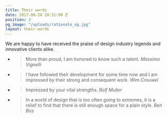 ```yaml
---
title: Their words
date: 2017-06-28 20:31:00 Z
position: 2
og_image: "/uploads/rationale_og.jpg"
layout: their-words
---
```


We are happy to have received the praise of design industry legends and innovative clients alike.


- > More than proud, I am honored to know such a talent.
<cite>Massimo Vignelli</cite>

- >I have followed their development for some time now and I am impressed by their strong and consequent work.
<cite>Wim Crouwel</cite>

- >Impressed by your vital strengths.
<cite>Rolf Muller</cite>

- >In a world of design that is too often going to extremes, it is a relief to find that there is still enough space for a plain style.
<cite>Ben Bos</cite>
